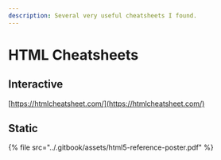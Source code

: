 ```yaml
---
description: Several very useful cheatsheets I found.
---
```


# HTML Cheatsheets

## Interactive

[https://htmlcheatsheet.com/](https://htmlcheatsheet.com/)

## Static

{% file src="../.gitbook/assets/html5-reference-poster.pdf" %}



